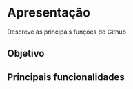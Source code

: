 # Apresentação
Descreve as principais funções do Github

## Objetivo

## Principais funcionalidades
